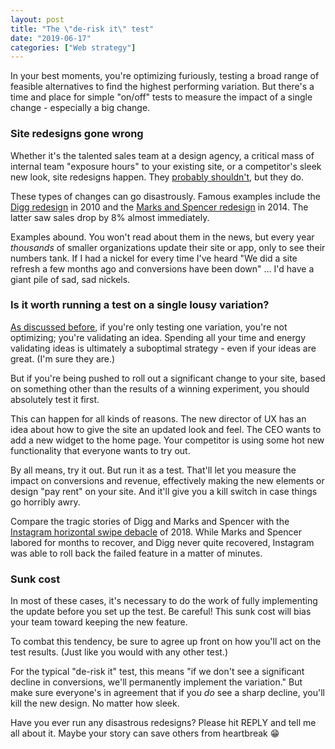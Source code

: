 ```yaml
---
layout: post
title: "The \"de-risk it\" test"
date: "2019-06-17"
categories: ["Web strategy"]
---
```


In your best moments, you're optimizing furiously, testing a broad range of feasible alternatives to find the highest performing variation. But there's a time and place for simple "on/off" tests to measure the impact of a single change - especially a big change.

### Site redesigns gone wrong

Whether it's the talented sales team at a design agency, a critical mass of internal team "exposure hours" to your existing site, or a competitor's sleek new look, site redesigns happen. They [probably shouldn't](https://www.nngroup.com/articles/fresh-vs-familiar-aggressive-redesign/), but they do.

These types of changes can go disastrously. Famous examples include the [Digg redesign](https://readwrite.com/2010/09/23/digg_redesign_tanks_traffic_down_26/) in 2010 and the [Marks and Spencer redesign](https://econsultancy.com/where-did-the-marks-spencer-website-relaunch-go-wrong/) in 2014. The latter saw sales drop by 8% almost immediately.

Examples abound. You won't read about them in the news, but every year _thousands_ of smaller organizations update their site or app, only to see their numbers tank. If I had a nickel for every time I've heard "We did a site refresh a few months ago and conversions have been down" ... I'd have a giant pile of sad, sad nickels.

### Is it worth running a test on a single lousy variation?

[As discussed before](https://briandavidhall.com/idea-validation-vs-optimization/), if you're only testing one variation, you're not optimizing; you're validating an idea. Spending all your time and energy validating ideas is ultimately a suboptimal strategy - even if your ideas are great. (I'm sure they are.)

But if you're being pushed to roll out a significant change to your site, based on something other than the results of a winning experiment, you should absolutely test it first.

This can happen for all kinds of reasons. The new director of UX has an idea about how to give the site an updated look and feel. The CEO wants to add a new widget to the home page. Your competitor is using some hot new functionality that everyone wants to try out.

By all means, try it out. But run it as a test. That'll let you measure the impact on conversions and revenue, effectively making the new elements or design "pay rent" on your site. And it'll give you a kill switch in case things go horribly awry.

Compare the tragic stories of Digg and Marks and Spencer with the [Instagram horizontal swipe debacle](https://variety.com/2018/digital/news/instagram-horizontal-scrolling-test-apology-backlash-1203095862/) of 2018. While Marks and Spencer labored for months to recover, and Digg never quite recovered, Instagram was able to roll back the failed feature in a matter of minutes.

### Sunk cost

In most of these cases, it's necessary to do the work of fully implementing the update before you set up the test. Be careful! This sunk cost will bias your team toward keeping the new feature.

To combat this tendency, be sure to agree up front on how you'll act on the test results. (Just like you would with any other test.)

For the typical "de-risk it" test, this means "if we don't see a significant decline in conversions, we'll permanently implement the variation." But make sure everyone's in agreement that if you _do_ see a sharp decline, you'll kill the new design. No matter how sleek.

Have you ever run any disastrous redesigns? Please hit REPLY and tell me all about it. Maybe your story can save others from heartbreak 😁
